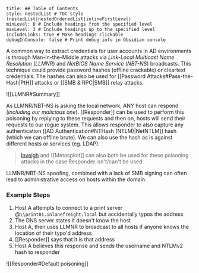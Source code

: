 ```table-of-contents
title: ## Table of Contents
style: nestedList # TOC style (nestedList|nestedOrderedList|inlineFirstLevel)
minLevel: 0 # Include headings from the specified level
maxLevel: 3 # Include headings up to the specified level
includeLinks: true # Make headings clickable
debugInConsole: false # Print debug info in Obsidian console
```
A common way to extract credentials for user accounts in AD environments is through Man-in-the-Middle attacks via *Link-Local Multicast Name Resolution* (*LLMNR*) and *NetBIOS Name Service* (*NBT-NS*) broadcasts. This technique could provide password hashes (offline crackable) or cleartext credentials. The hashes can also be used for [[Password Attacks#Pass-the-Hash|PtH]] attacks  or [[SMB & RPC|SMB]] relay attacks.

![[LLMNR#Summary]]

As LLMNR/NBT-NS is asking the local network, ANY host can respond (*including our malicious one*). [[Responder]] can be used to perform this poisoning by replying to these requests and then on, hosts will send their requests to our rogue system. This allows responder to also capture any authentication [[AD Authentication#NTHash (NTLM)|NetNTLM]] hash (which we can offline brute). We can also use the hash as is against different hosts or services (eg. LDAP). 
> [Inveigh](https://github.com/Kevin-Robertson/Inveigh) and [[Metasploit]] can also both be used for these poisoning attacks in the case Responder isn't/can't be used

LLMNR/NBT-NS spoofing, combined with a lack of SMB signing can often lead to administrative access on hosts within the domain.

### Example Steps
1. Host A attempts to connect to a print server @`\\print01.inlanefreight.local` but accidentally typos the address
2. The DNS server states it doesn't know the host
3. Host A, then uses LLMNR to broadcast to all hosts if anyone knows the location of their typo'd address
4. [[Responder]] says that it is that address
5. Host A believes this response and sends the username and NTLMv2 hash to responder

![[Responder#Default poisoning]]
